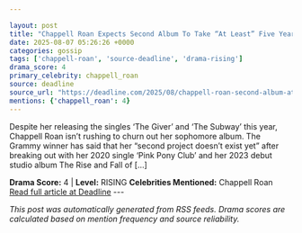 ```yaml
---

layout: post
title: "Chappell Roan Expects Second Album To Take “At Least” Five Years"
date: 2025-08-07 05:26:26 +0000
categories: gossip
tags: ['chappell-roan', 'source-deadline', 'drama-rising']
drama_score: 4
primary_celebrity: chappell_roan
source: deadline
source_url: "https://deadline.com/2025/08/chappell-roan-second-album-at-least-five-years-1236480842/"
mentions: {'chappell_roan': 4}
---
```


Despite her releasing the singles ‘The Giver’ and ‘The Subway’ this year, Chappell Roan isn’t rushing to churn out her sophomore album. The Grammy winner has said that her “second project doesn’t exist yet” after breaking out with her 2020 single ‘Pink Pony Club’ and her 2023 debut studio album The Rise and Fall of […]

**Drama Score:** 4 | **Level:** RISING **Celebrities Mentioned:** Chappell Roan [Read full article at Deadline](https://deadline.com/2025/08/chappell-roan-second-album-at-least-five-years-1236480842/) --- 

*This post was automatically generated from RSS feeds. Drama scores are calculated based on mention frequency and source reliability.*